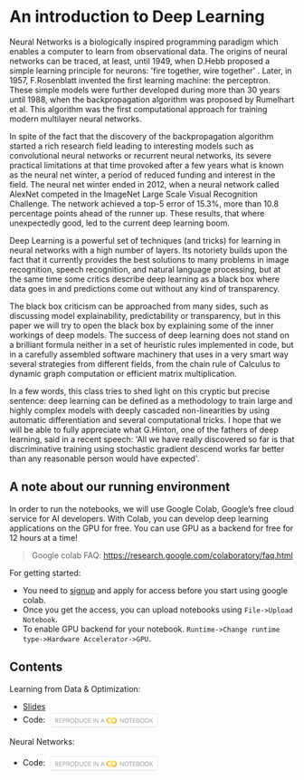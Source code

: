 # An introduction to Deep Learning

Neural Networks is a biologically inspired programming paradigm which enables a computer to learn from observational data. The origins of neural networks can be traced, at least, until 1949, when D.Hebb proposed a simple learning principle for neurons: 'fire together, wire together' . Later, in 1957, F.Rosenblatt invented the first learning machine: the perceptron. These simple models were further developed during more than 30 years until 1988, when the backpropagation algorithm  was proposed by Rumelhart et al. This algorithm was the first computational approach for training modern multilayer neural networks.   

In spite of the fact that the discovery of the backpropagation algorithm started a rich research field leading to interesting models such as convolutional neural networks or recurrent neural networks, its severe practical limitations at that time provoked after a few years what is known as the neural net winter, a period of reduced funding and interest in the field. The neural net winter ended in 2012, when a neural network called AlexNet competed in the ImageNet Large Scale Visual Recognition Challenge. The network achieved a top-5 error of 15.3%, more than 10.8 percentage points ahead of the runner up. These results, that where unexpectedly good, led to the current deep learning boom. 

Deep Learning is a powerful set of techniques (and tricks) for learning in neural networks with a high number of layers. Its notoriety builds upon the fact that it currently provides the best solutions to many problems in image recognition, speech recognition, and natural language processing, but at the same time some critics describe deep learning as a black box where data goes in and predictions come out without any kind of transparency. 

The black box criticism can be approached from many sides, such as discussing model explainability, predictability or transparency, but in this paper we will try to open the black box by explaining some of the inner workings of deep models. The success of deep learning does not stand on a brilliant formula neither in a set of heuristic rules implemented in code, but in a carefully assembled software machinery that uses in a very smart way several strategies from different fields, from the chain rule of Calculus to dynamic graph computation or efficient matrix multiplication. 

In a few words, this class tries to shed light on this cryptic but precise sentence: deep learning can be defined as a methodology to train large and highly complex models with deeply cascaded non-linearities by using automatic differentiation and several computational tricks. I hope that we will be able to fully appreciate what G.Hinton, one of the fathers of deep learning, said in a recent speech: 'All we have really discovered so far is that discriminative training using stochastic gradient descend works far better than any reasonable person would have expected'.  

## A note about our running environment

In order to run the notebooks, we will use Google Colab, Google’s free cloud service for AI developers. With Colab, you can develop deep learning applications on the GPU for free. You can use GPU as a backend for free for 12 hours at a time!

> Google colab FAQ: https://research.google.com/colaboratory/faq.html

For getting started:

+ You need to [signup](https://colab.research.google.com/) and apply for access before you start using google colab.
+ Once you get the access, you can upload notebooks using ``File->Upload Notebook``. 
+ To enable GPU backend for your notebook. ``Runtime->Change runtime type->Hardware Accelerator->GPU``.

## Contents

Learning from Data & Optimization: 
+ [Slides](https://github.com/DataScienceUB/Postgrau/blob/master/20_DeepLearning/DeepLearning%20Postgrau.pdf)
+ Code: <a href="https://drive.google.com/file/d/1FnjOezNLT3lOW-qaNQbzLV_9jZTLK7PF/view?usp=sharing"><img src="images/conotebook.png?raw=true" align="center" width="200" ></a>

Neural Networks: 
+ Code: <a href="https://drive.google.com/file/d/1QAFVyzqtrrFu8rsPy7s3ii7KHFloQVrV/view?usp=sharing"><img src="images/conotebook.png?raw=true" align="center" width="200" ></a>
